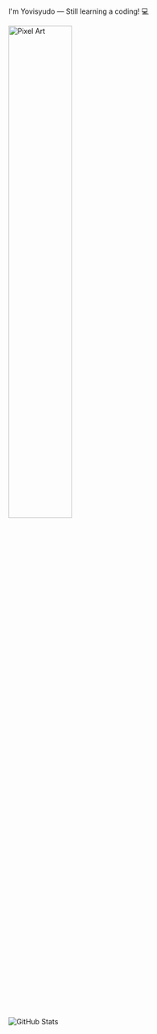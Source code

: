 I'm Yovisyudo — Still learning a coding! 💻

<img src="https://media.giphy.com/media/v1.Y2lkPTc5MGI3NjExcWhrNjViM2t1cHVqa216Y3pmM2pqZjRmeTQweHJhYnhxZXZydTFtbCZlcD12MV9naWZzX3NlYXJjaCZjdD1n/N3yLGQ1oMYfGU/giphy.gif" alt="Pixel Art" width="50%"/>

![GitHub Stats](https://github-readme-stats.vercel.app/api?username=Yovisyudo&show_icons=true&theme=radical)
